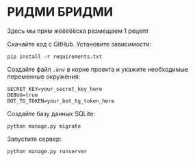 # РИДМИ БРИДМИ

Здесь мы прям жёёёёёска размещаем 1 рецепт

Скачайте код с GitHub. Установите зависимости:
```
pip install -r requirements.txt
```

Создайте файл `.env` в корне проекта и укажите необходимые переменные окружения:
```
SECRET_KEY=your_secret_key_here
DEBUG=true
BOT_TG_TOKEN=your_bot_tg_token_here
```

Создайте базу данных SQLite:
```
python manage.py migrate
```
Запустите сервер:
```
python manage.py runserver
```
